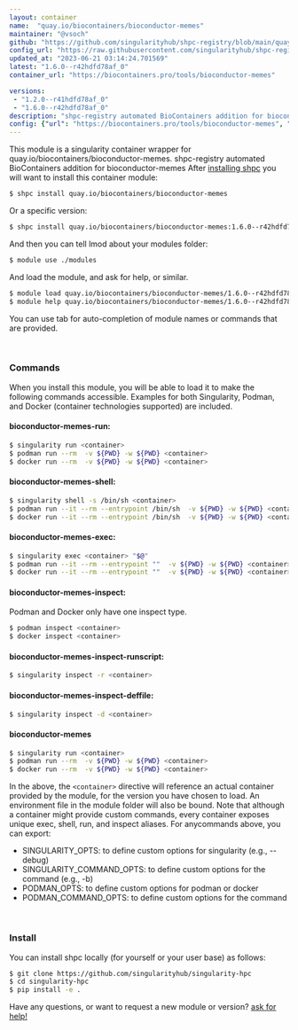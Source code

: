```yaml
---
layout: container
name:  "quay.io/biocontainers/bioconductor-memes"
maintainer: "@vsoch"
github: "https://github.com/singularityhub/shpc-registry/blob/main/quay.io/biocontainers/bioconductor-memes/container.yaml"
config_url: "https://raw.githubusercontent.com/singularityhub/shpc-registry/main/quay.io/biocontainers/bioconductor-memes/container.yaml"
updated_at: "2023-06-21 03:14:24.701569"
latest: "1.6.0--r42hdfd78af_0"
container_url: "https://biocontainers.pro/tools/bioconductor-memes"

versions:
 - "1.2.0--r41hdfd78af_0"
 - "1.6.0--r42hdfd78af_0"
description: "shpc-registry automated BioContainers addition for bioconductor-memes"
config: {"url": "https://biocontainers.pro/tools/bioconductor-memes", "maintainer": "@vsoch", "description": "shpc-registry automated BioContainers addition for bioconductor-memes", "latest": {"1.6.0--r42hdfd78af_0": "sha256:20da95e8493ea40cb46761c59b32ceb9df06f58e1bfd617ef7265032b49d42db"}, "tags": {"1.2.0--r41hdfd78af_0": "sha256:6c64da8ec39a83cee02e4f1653c30db92927384c51d7cb07635b8430474d3d96", "1.6.0--r42hdfd78af_0": "sha256:20da95e8493ea40cb46761c59b32ceb9df06f58e1bfd617ef7265032b49d42db"}, "docker": "quay.io/biocontainers/bioconductor-memes"}
---
```


This module is a singularity container wrapper for quay.io/biocontainers/bioconductor-memes.
shpc-registry automated BioContainers addition for bioconductor-memes
After [installing shpc](#install) you will want to install this container module:


```bash
$ shpc install quay.io/biocontainers/bioconductor-memes
```

Or a specific version:

```bash
$ shpc install quay.io/biocontainers/bioconductor-memes:1.6.0--r42hdfd78af_0
```

And then you can tell lmod about your modules folder:

```bash
$ module use ./modules
```

And load the module, and ask for help, or similar.

```bash
$ module load quay.io/biocontainers/bioconductor-memes/1.6.0--r42hdfd78af_0
$ module help quay.io/biocontainers/bioconductor-memes/1.6.0--r42hdfd78af_0
```

You can use tab for auto-completion of module names or commands that are provided.

<br>

### Commands

When you install this module, you will be able to load it to make the following commands accessible.
Examples for both Singularity, Podman, and Docker (container technologies supported) are included.

#### bioconductor-memes-run:

```bash
$ singularity run <container>
$ podman run --rm  -v ${PWD} -w ${PWD} <container>
$ docker run --rm  -v ${PWD} -w ${PWD} <container>
```

#### bioconductor-memes-shell:

```bash
$ singularity shell -s /bin/sh <container>
$ podman run --it --rm --entrypoint /bin/sh  -v ${PWD} -w ${PWD} <container>
$ docker run --it --rm --entrypoint /bin/sh  -v ${PWD} -w ${PWD} <container>
```

#### bioconductor-memes-exec:

```bash
$ singularity exec <container> "$@"
$ podman run --it --rm --entrypoint ""  -v ${PWD} -w ${PWD} <container> "$@"
$ docker run --it --rm --entrypoint ""  -v ${PWD} -w ${PWD} <container> "$@"
```

#### bioconductor-memes-inspect:

Podman and Docker only have one inspect type.

```bash
$ podman inspect <container>
$ docker inspect <container>
```

#### bioconductor-memes-inspect-runscript:

```bash
$ singularity inspect -r <container>
```

#### bioconductor-memes-inspect-deffile:

```bash
$ singularity inspect -d <container>
```



#### bioconductor-memes

```bash
$ singularity run <container>
$ podman run --rm  -v ${PWD} -w ${PWD} <container>
$ docker run --rm  -v ${PWD} -w ${PWD} <container>
```


In the above, the `<container>` directive will reference an actual container provided
by the module, for the version you have chosen to load. An environment file in the
module folder will also be bound. Note that although a container
might provide custom commands, every container exposes unique exec, shell, run, and
inspect aliases. For anycommands above, you can export:

 - SINGULARITY_OPTS: to define custom options for singularity (e.g., --debug)
 - SINGULARITY_COMMAND_OPTS: to define custom options for the command (e.g., -b)
 - PODMAN_OPTS: to define custom options for podman or docker
 - PODMAN_COMMAND_OPTS: to define custom options for the command

<br>

### Install

You can install shpc locally (for yourself or your user base) as follows:

```bash
$ git clone https://github.com/singularityhub/singularity-hpc
$ cd singularity-hpc
$ pip install -e .
```

Have any questions, or want to request a new module or version? [ask for help!](https://github.com/singularityhub/singularity-hpc/issues)